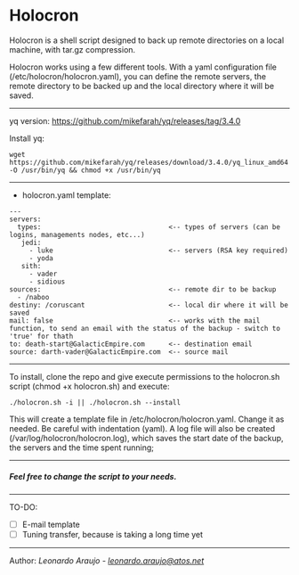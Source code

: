 # Holocron

Holocron is a shell script designed to back up remote directories on a local machine, with tar.gz compression.

Holocron works using a few different tools. With a yaml configuration file (/etc/holocron/holocron.yaml), you can define the remote servers, the remote directory to be backed up and the local directory where it will be saved.

---
yq version: https://github.com/mikefarah/yq/releases/tag/3.4.0

Install yq:
```console
wget https://github.com/mikefarah/yq/releases/download/3.4.0/yq_linux_amd64 -O /usr/bin/yq && chmod +x /usr/bin/yq
```
---

- holocron.yaml template:

```console
---
servers:
  types:                                <-- types of servers (can be logins, managements nodes, etc...)
   jedi: 
     - luke                             <-- servers (RSA key required)
     - yoda
   sith:
     - vader
     - sidious 
sources:                                <-- remote dir to be backup
  - /naboo
destiny: /coruscant                     <-- local dir where it will be saved
mail: false                             <-- works with the mail function, to send an email with the status of the backup - switch to 'true' for thath
to: death-start@GalacticEmpire.com      <-- destination email
source: darth-vader@GalacticEmpire.com  <-- source mail
```
--- 
To install, clone the repo and give execute permissions to the holocron.sh script (chmod +x holocron.sh) and execute:

```console
./holocron.sh -i || ./holocron.sh --install
```

This will create a template file in /etc/holocron/holocron.yaml. Change it as needed. Be careful with indentation (yaml).
A log file will also be created (/var/log/holocron/holocron.log), which saves the start date of the backup, the servers and the time spent running;

---
##### Feel free to change the script to your needs.
---
TO-DO:
- [ ] E-mail template
- [ ] Tuning transfer, because is taking a long time yet
---

Author:
*Leonardo Araujo - leonardo.araujo@atos.net*
